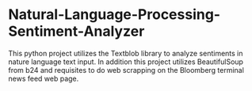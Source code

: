 # Natural-Language-Processing-Sentiment-Analyzer
This python project utilizes the Textblob library to analyze sentiments in nature language text input. In addition this project utilizes BeautifulSoup from b24 and requisites to do web scrapping on the Bloomberg terminal news feed web page.
